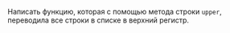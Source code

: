 Написать функцию, которая с помощью метода строки `upper`, переводила все строки в списке в верхний регистр.  
